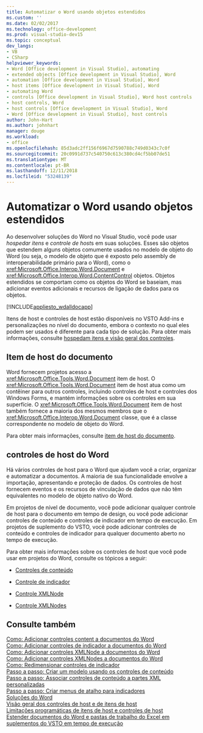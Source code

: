 ```yaml
---
title: Automatizar o Word usando objetos estendidos
ms.custom: ''
ms.date: 02/02/2017
ms.technology: office-development
ms.prod: visual-studio-dev15
ms.topic: conceptual
dev_langs:
- VB
- CSharp
helpviewer_keywords:
- Word [Office development in Visual Studio], automating
- extended objects [Office development in Visual Studio], Word
- automation [Office development in Visual Studio], Word
- host items [Office development in Visual Studio], Word
- automating Word
- controls [Office development in Visual Studio], Word host controls
- host controls, Word
- host controls [Office development in Visual Studio], Word
- Word [Office development in Visual Studio], host controls
author: John-Hart
ms.author: johnhart
manager: douge
ms.workload:
- office
ms.openlocfilehash: 85d3adc2ff156f6967d7590788c749d0343c7c0f
ms.sourcegitcommit: 20c0991d737c540750c613c380cd4cf5bb07de51
ms.translationtype: MT
ms.contentlocale: pt-BR
ms.lasthandoff: 12/11/2018
ms.locfileid: "53248139"
---
```

# <a name="automate-word-by-using-extended-objects"></a>Automatizar o Word usando objetos estendidos
  Ao desenvolver soluções do Word no Visual Studio, você pode usar *hospedar itens* e *controle de host*s em suas soluções. Esses são objetos que estendem alguns objetos comumente usados no modelo de objeto do Word (ou seja, o modelo de objeto que é exposto pelo assembly de interoperabilidade primário para o Word), como o <xref:Microsoft.Office.Interop.Word.Document> e <xref:Microsoft.Office.Interop.Word.ContentControl> objetos. Objetos estendidos se comportam como os objetos do Word se baseiam, mas adicionar eventos adicionais e recursos de ligação de dados para os objetos.  
  
 [!INCLUDE[appliesto_wdalldocapp](../vsto/includes/appliesto-wdalldocapp-md.md)]  
  
 Itens de host e controles de host estão disponíveis no VSTO Add-ins e personalizações no nível do documento, embora o contexto no qual eles podem ser usados é diferente para cada tipo de solução. Para obter mais informações, consulte [hospedam itens e visão geral dos controles](../vsto/host-items-and-host-controls-overview.md).  
  
## <a name="document-host-item"></a>Item de host do documento  
 Word fornecem projetos acesso a <xref:Microsoft.Office.Tools.Word.Document> item de host. O <xref:Microsoft.Office.Tools.Word.Document> item de host atua como um contêiner para outros controles, incluindo controles de host e controles dos Windows Forms, e mantém informações sobre os controles em sua superfície. O <xref:Microsoft.Office.Tools.Word.Document> item de host também fornece a maioria dos mesmos membros que o <xref:Microsoft.Office.Interop.Word.Document> classe, que é a classe correspondente no modelo de objeto do Word.  
  
 Para obter mais informações, consulte [item de host do documento](../vsto/document-host-item.md).  
  
## <a name="word-host-controls"></a>controles de host do Word  
 Há vários controles de host para o Word que ajudam você a criar, organizar e automatizar a documentos. A maioria de sua funcionalidade envolve a importação, apresentando e proteção de dados. Os controles de host fornecem eventos e os recursos de vinculação de dados que não têm equivalentes no modelo de objeto nativo do Word.  
  
 Em projetos de nível de documento, você pode adicionar qualquer controle de host para o documento em tempo de design, ou você pode adicionar controles de conteúdo e controles de indicador em tempo de execução. Em projetos de suplemento do VSTO, você pode adicionar controles de conteúdo e controles de indicador para qualquer documento aberto no tempo de execução.  
  
 Para obter mais informações sobre os controles de host que você pode usar em projetos do Word, consulte os tópicos a seguir:  
  
-   [Controles de conteúdo](../vsto/content-controls.md)  
  
-   [Controle de indicador](../vsto/bookmark-control.md)  
  
-   [Controle XMLNode](../vsto/xmlnode-control.md)  
  
-   [Controle XMLNodes](../vsto/xmlnodes-control.md)  
  
## <a name="see-also"></a>Consulte também  
 [Como: Adicionar controles content a documentos do Word](../vsto/how-to-add-content-controls-to-word-documents.md)   
 [Como: Adicionar controles de indicador a documentos do Word](../vsto/how-to-add-bookmark-controls-to-word-documents.md)   
 [Como: Adicionar controles XMLNode a documentos do Word](../vsto/how-to-add-xmlnode-controls-to-word-documents.md)   
 [Como: Adicionar controles XMLNodes a documentos do Word](../vsto/how-to-add-xmlnodes-controls-to-word-documents.md)   
 [Como: Redimensionar controles de indicador](../vsto/how-to-resize-bookmark-controls.md)   
 [Passo a passo: Criar um modelo usando os controles de conteúdo](../vsto/walkthrough-creating-a-template-by-using-content-controls.md)   
 [Passo a passo: Associar controles de conteúdo a partes XML personalizadas](../vsto/walkthrough-binding-content-controls-to-custom-xml-parts.md)   
 [Passo a passo: Criar menus de atalho para indicadores](../vsto/walkthrough-creating-shortcut-menus-for-bookmarks.md)   
 [Soluções do Word](../vsto/word-solutions.md)   
 [Visão geral dos controles de host e de itens de host](../vsto/host-items-and-host-controls-overview.md)   
 [Limitações programáticas de itens de host e controles de host](../vsto/programmatic-limitations-of-host-items-and-host-controls.md)   
 [Estender documentos do Word e pastas de trabalho do Excel em suplementos do VSTO em tempo de execução](../vsto/extending-word-documents-and-excel-workbooks-in-vsto-add-ins-at-run-time.md)  
  
  